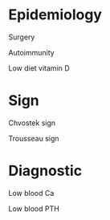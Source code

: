 # Epidemiology

Surgery

Autoimmunity

Low diet vitamin D

# Sign

Chvostek sign

Trousseau sign

# Diagnostic

Low blood Ca

Low blood PTH
